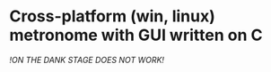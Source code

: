 # Cross-platform (win, linux) metronome with GUI written on C
*!ON THE DANK STAGE DOES NOT WORK!*  
